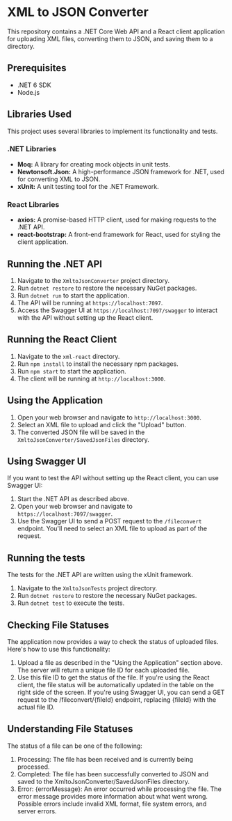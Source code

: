 # XML to JSON Converter

This repository contains a .NET Core Web API and a React client application for uploading XML files, converting them to JSON, and saving them to a directory.

## Prerequisites

- .NET 6 SDK
- Node.js

## Libraries Used

This project uses several libraries to implement its functionality and tests.

### .NET Libraries

- **Moq:** A library for creating mock objects in unit tests.
- **Newtonsoft.Json:** A high-performance JSON framework for .NET, used for converting XML to JSON.
- **xUnit:** A unit testing tool for the .NET Framework.

### React Libraries

- **axios:** A promise-based HTTP client, used for making requests to the .NET API.
- **react-bootstrap:** A front-end framework for React, used for styling the client application.

## Running the .NET API

1. Navigate to the `XmltoJsonConverter` project directory.
2. Run `dotnet restore` to restore the necessary NuGet packages.
3. Run `dotnet run` to start the application.
4. The API will be running at `https://localhost:7097`.
5. Access the Swagger UI at `https://localhost:7097/swagger` to interact with the API without setting up the React client.

## Running the React Client

1. Navigate to the `xml-react` directory.
2. Run `npm install` to install the necessary npm packages.
3. Run `npm start` to start the application.
4. The client will be running at `http://localhost:3000`.

## Using the Application

1. Open your web browser and navigate to `http://localhost:3000`.
2. Select an XML file to upload and click the "Upload" button.
3. The converted JSON file will be saved in the `XmltoJsonConverter/SavedJsonFiles` directory.

## Using Swagger UI

If you want to test the API without setting up the React client, you can use Swagger UI:

1. Start the .NET API as described above.
2. Open your web browser and navigate to `https://localhost:7097/swagger`.
3. Use the Swagger UI to send a POST request to the `/fileconvert` endpoint. You'll need to select an XML file to upload as part of the request.

## Running the tests

The tests for the .NET API are written using the xUnit framework.

1. Navigate to the `XmltoJsonTests` project directory.
2. Run `dotnet restore` to restore the necessary NuGet packages.
3. Run `dotnet test` to execute the tests.

## Checking File Statuses

The application now provides a way to check the status of uploaded files. Here's how to use this functionality:

1. Upload a file as described in the "Using the Application" section above. The server will return a unique file ID for each uploaded file.
2. Use this file ID to get the status of the file. If you're using the React client, the file status will be automatically updated in the table on the right side of the screen. If you're using Swagger UI, you can send a GET request to the /fileconvert/{fileId} endpoint, replacing {fileId} with the actual file ID.

## Understanding File Statuses

The status of a file can be one of the following:

1. Processing: The file has been received and is currently being processed.
2. Completed: The file has been successfully converted to JSON and saved to the XmltoJsonConverter/SavedJsonFiles directory.
3. Error: {errorMessage}: An error occurred while processing the file. The error message provides more information about what went wrong. Possible errors include invalid XML format, file system errors, and server errors.
